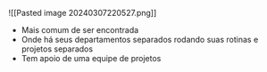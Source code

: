 ![[Pasted image 20240307220527.png]]

- Mais comum de ser encontrada
- Onde há seus departamentos separados rodando suas rotinas e projetos separados
- Tem apoio de uma equipe de projetos
